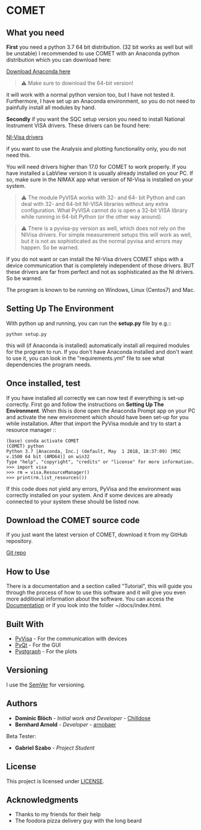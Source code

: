 # COMET

## What you need

**First** you need a python 3.7 64 bit distribution. (32 bit works as well but will be unstable)
I recommended to use COMET with an Anaconda python distribution which you can download here:

[Download Anaconda here](https://www.anaconda.com/download/)

> :warning: Make sure to download the 64-bit version!

it will work with a normal python version too, but I have not tested it. Furthermore, I have set up an Anaconda environment,
so you do not need to painfully install all modules by hand.

**Secondly** if you want the SQC setup version you need to install National Instrument VISA drivers. These drivers can be found here:

[NI-Visa drivers](http://www.ni.com/download/ni-visa-17.0/6646/en/>)

if you want to use the Analysis and plotting functionality only, you do not need this.

You will need drivers higher than 17.0 for COMET to work properly. If you have installed a LabView version it is usually already
installed on your PC. If so, make sure in the NIMAX app what version of NI-Visa is installed on your system.

> :warning: The module PyVISA works with 32- and 64- bit Python and can deal with 32- and 64-bit NI-VISA libraries without any extra configuration. What PyVISA cannot do is open a 32-bit VISA library while running in 64-bit Python (or the other way around).

> :warning: There is a pyvisa-py version as well, which does not rely on the NIVisa drivers. For simple measurement setups this will work as well, but it is not as sophisticated as the normal pyvisa and errors may happen. So be warned.

If you do not want or can install the NI-Visa drivers COMET ships with a device communication that is completely independent of those drivers.
BUT these drivers are far from perfect and not as sophisticated as the NI drivers. So be warned.

The program is known to be running on Windows, Linux (Centos7) and Mac.

## Setting Up The Environment

With python up and running, you can run the **setup.py** file by e.g.::

    python setup.py 

this will (if Anaconda is installed) automatically install all required modules for the program to run.
If you don't have Anaconda installed and don't want to use it, you can look in the "requirements.yml" file to see what dependencies the program needs.

## Once installed, test

If you have installed all correctly we can now test if everything is set-up correctly. First go and follow the
instructions on **Setting Up The Environment**. When this is done open the Anaconda Prompt app on your PC and activate
the new environment which should have been set-up for you while installation. After that import the PyVisa module and
try to start a resource manager ::

    (base) conda activate COMET
    (COMET) python
    Python 3.7 |Anaconda, Inc.| (default, May  1 2018, 18:37:09) [MSC v.1500 64 bit (AMD64)] on win32
    Type "help", "copyright", "credits" or "license" for more information.
    >>> import visa
    >>> rm = visa.ResourceManager()
    >>> print(rm.list_resources())

If this code does not yield any errors, PyVisa and the environment was correctly installed on your system. And if some devices are already
connected to your system these should be listed now.

## Download the COMET source code

If you just want the latest version of COMET, download it from my GitHub repository.

[Git repo](https://github.com/Chilldose/COMET)

## How to Use

There is a documentation and a section called "Tutorial", this will guide you through the process of how to use this software and it will give you even more additional information about the software. You can access the [Documentation](https://chilldose.github.io/COMET/) or if you look into the folder ~/docs/index.html.

## Built With

* [PyVisa](https://github.com/pyvisa/pyvisa) - For the communication with devices
* [PyQt](https://github.com/pyqt) - For the GUI
* [Pyqtgraph](https://github.com/pyqtgraph/) - For the plots



## Versioning

I use the [SemVer](http://semver.org/) for versioning.


## Authors

* **Dominic Blöch** - *Initial work and Developer* - [Chilldose](https://github.com/Chilldose)
* **Bernhard Arnold** - *Developer* - [arnobaer](https://github.com/arnobaer)

Beta Tester:

* **Gabriel Szabo** - *Project Student*

## License

This project is licensed under [LICENSE](LICENSE).

## Acknowledgments

* Thanks to my friends for their help
* The foodora pizza delivery guy with the long beard
